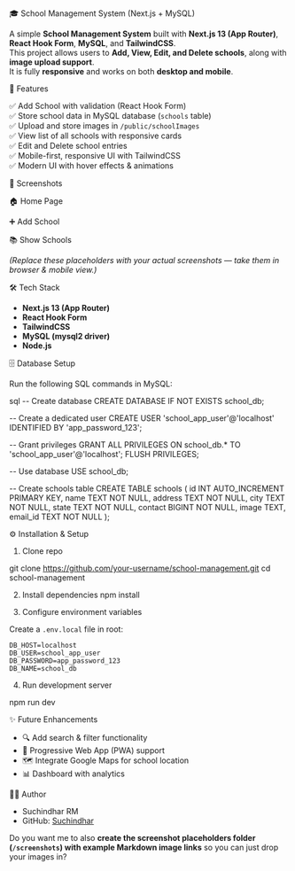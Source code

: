 🎓 School Management System (Next.js + MySQL)

A simple **School Management System** built with **Next.js 13 (App Router)**, **React Hook Form**, **MySQL**, and **TailwindCSS**.  
This project allows users to **Add, View, Edit, and Delete schools**, along with **image upload support**.  
It is fully **responsive** and works on both **desktop and mobile**.


🚀 Features

✅ Add School with validation (React Hook Form)  
✅ Store school data in MySQL database (`schools` table)  
✅ Upload and store images in `/public/schoolImages`  
✅ View list of all schools with responsive cards  
✅ Edit and Delete school entries  
✅ Mobile-first, responsive UI with TailwindCSS  
✅ Modern UI with hover effects & animations  


📸 Screenshots

🏠 Home Page


➕ Add School


📚 Show Schools


*(Replace these placeholders with your actual screenshots — take them in browser & mobile view.)*


🛠️ Tech Stack

- **Next.js 13 (App Router)**
- **React Hook Form**
- **TailwindCSS**
- **MySQL (mysql2 driver)**
- **Node.js**




🗄️ Database Setup

Run the following SQL commands in MySQL:

sql
-- Create database
CREATE DATABASE IF NOT EXISTS school_db;

-- Create a dedicated user
CREATE USER 'school_app_user'@'localhost' IDENTIFIED BY 'app_password_123';

-- Grant privileges
GRANT ALL PRIVILEGES ON school_db.* TO 'school_app_user'@'localhost';
FLUSH PRIVILEGES;

-- Use database
USE school_db;

-- Create schools table
CREATE TABLE schools (
  id INT AUTO_INCREMENT PRIMARY KEY,
  name TEXT NOT NULL,
  address TEXT NOT NULL,
  city TEXT NOT NULL,
  state TEXT NOT NULL,
  contact BIGINT NOT NULL,
  image TEXT,
  email_id TEXT NOT NULL
);



⚙️ Installation & Setup

 1. Clone repo

git clone https://github.com/your-username/school-management.git
cd school-management

2. Install dependencies
npm install


3. Configure environment variables

Create a `.env.local` file in root:

```
DB_HOST=localhost
DB_USER=school_app_user
DB_PASSWORD=app_password_123
DB_NAME=school_db
```
4. Run development server

npm run dev


✨ Future Enhancements

* 🔍 Add search & filter functionality
* 📱 Progressive Web App (PWA) support
* 🗺️ Integrate Google Maps for school location
* 📊 Dashboard with analytics


 👨‍💻 Author

* Suchindhar RM
* GitHub: [Suchindhar](https://github.com/suchindhar)

Do you want me to also **create the screenshot placeholders folder (`/screenshots`) with example Markdown image links** so you can just drop your images in?
```
